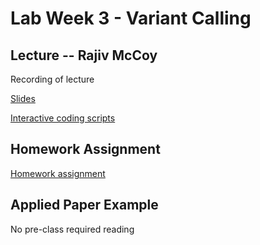 # Lab Week 3 - Variant Calling

## Lecture -- Rajiv McCoy

Recording of lecture

[Slides](https://github.com/bxlab/cmdb-quantbio/blob/main/assignments/lab/variant_calling/slides_asynchronous_or_livecoding_resources/20220923_qblab_variant_calling.pptx?raw=true)

[Interactive coding scripts](https://github.com/bxlab/cmdb-quantbio/blob/main/assignments/lab/variant_calling/slides_asynchronous_or_livecoding_resources/livecoding_2022.sh)

## Homework Assignment

[Homework assignment](https://bxlab.github.io/cmdb-quantbio/assignments/lab/variant_calling/assignment/)

## Applied Paper Example

No pre-class required reading
